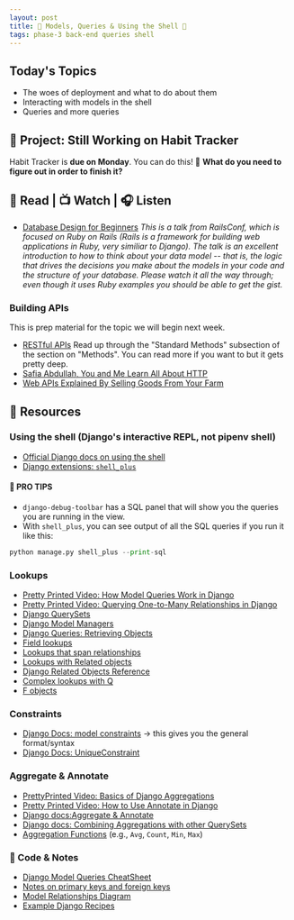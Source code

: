 ```yaml
---
layout: post
title: 🐻 Models, Queries & Using the Shell 🐻
tags: phase-3 back-end queries shell
---
```


## Today's Topics

- The woes of deployment and what to do about them
- Interacting with models in the shell
- Queries and more queries

## 🎯 Project: Still Working on Habit Tracker

Habit Tracker is **due on Monday**. You can do this! 💪 **What do you need to figure out in order to finish it?**

## 📖 Read | 📺 Watch | 🎧 Listen

- [Database Design for Beginners](https://youtu.be/1VsSXRPEBo0) _This is a talk from RailsConf, which is focused on Ruby on Rails (Rails is a framework for building web applications in Ruby, very similiar to Django). The talk is an excellent introduction to how to think about your data model -- that is, the logic that drives the decisions you make about the models in your code and the structure of your database. Please watch it all the way through; even though it uses Ruby examples you should be able to get the gist._

### Building APIs

This is prep material for the topic we will begin next week.

- [RESTful APIs](https://restful-api-design.readthedocs.io/en/latest/intro.html) Read up through the "Standard Methods" subsection of the section on "Methods". You can read more if you want to but it gets pretty deep.
- [Safia Abdullah, You and Me Learn All About HTTP](https://dev.to/captainsafia/you-and-me-learn-all-about-http-with-safia-abdalla-3nd0)
- [Web APIs Explained By Selling Goods From Your Farm](https://blog.codeanalogies.com/2018/02/27/web-apis-explained-by-selling-goods-from-your-farm/)


## 🔖 Resources

### Using the shell (Django's interactive REPL, not pipenv shell)

- [Official Django docs on using the shell](https://docs.djangoproject.com/en/4.0/ref/django-admin/#shell)
- [Django extensions: `shell_plus`](https://django-extensions.readthedocs.io/en/latest/shell_plus.html?highlight=shell_plus#shell-plus)

#### 🦄 PRO TIPS

- `django-debug-toolbar` has a SQL panel that will show you the queries you are running in the view.
- With `shell_plus`, you can see output of all the SQL queries if you run it like this:

```py
python manage.py shell_plus --print-sql
 ```

### Lookups

- [Pretty Printed Video: How Model Queries Work in Django](https://youtu.be/WimXjp0ryOo)
- [Pretty Printed Video: Querying One-to-Many Relationships in Django](https://youtu.be/iwNBwG8RBok )
- [Django QuerySets](https://docs.djangoproject.com/en/4.0/topics/db/queries/#retrieving-objects)
- [Django Model Managers](https://docs.djangoproject.com/en/4.0/topics/db/managers)
- [Django Queries: Retrieving Objects](https://docs.djangoproject.com/en/4.0/topics/db/queries/#retrieving-objects)
- [Field lookups](https://docs.djangoproject.com/en/4.0/topics/db/queries/#field-lookups)
- [Lookups that span relationships](https://docs.djangoproject.com/en/4.0/topics/db/queries/#lookups-that-span-relationships)
- [Lookups with Related objects](https://docs.djangoproject.com/en/4.0/topics/db/queries/#related-objects)
- [Django Related Objects Reference](https://docs.djangoproject.com/en/4.0/ref/models/relations/#related-objects-reference)
- [Complex lookups with Q](https://docs.djangoproject.com/en/4.0/topics/db/queries/#complex-lookups-with-q-objects)
- [F objects](https://docs.djangoproject.com/en/4.0/ref/models/expressions/#django.db.models.F)

### Constraints

- [Django Docs: model constraints](https://docs.djangoproject.com/en/4.0/ref/models/options/#constraints) -> this gives you the general format/syntax
- [Django Docs: UniqueConstraint](https://docs.djangoproject.com/en/4.0/ref/models/constraints/#uniqueconstraint)

### Aggregate & Annotate

- [PrettyPrinted Video: Basics of Django Aggregations](https://youtu.be/2MFAV-arSuI)
- [Pretty Printed Video: How to Use Annotate in Django](https://youtu.be/KbwmdKl-QbI)
- [Django docs:Aggregate & Annotate](https://docs.djangoproject.com/en/4.0/topics/db/aggregation/)
- [Django docs: Combining Aggregations with other QuerySets](https://docs.djangoproject.com/en/4.0/topics/db/aggregation/#s-aggregations-and-other-queryset-clauses)
- [Aggregation Functions](https://docs.djangoproject.com/en/4.0/ref/models/querysets/#aggregation-functions) (e.g., `Avg`, `Count`, `Min`, `Max`)

### 🦉 Code & Notes

- [Django Model Queries CheatSheet](https://github.com/Momentum-Team-15/notes/blob/main/django-queries.md)
- [Notes on primary keys and foreign keys](https://github.com/Momentum-Team-15/notes/blob/main/pks-and-fks.md)
- [Model Relationships Diagram](https://github.com/Momentum-Team-15/notes/blob/main/model-relationships.md)
- [Example Django Recipes](https://github.com/Momentum-Team-15/example-django-recipes)
